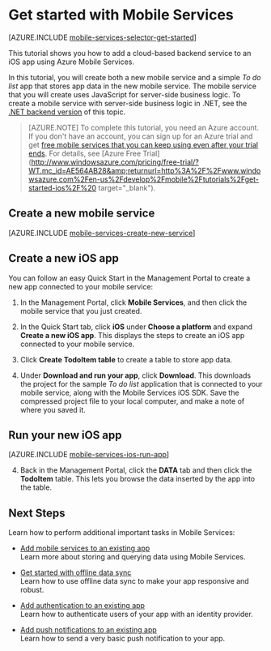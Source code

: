 <properties
	pageTitle="Get Started with Azure Mobile Services for iOS apps"
	description="Follow this tutorial to get started using Azure Mobile Services for iOS development."
	services="mobile-services"
	documentationCenter="ios"
	authors="krisragh"
	manager="dwrede"
	editor=""/>

<tags
	ms.service="mobile-services"
	ms.workload="mobile"
	ms.tgt_pltfrm=""
	ms.devlang="objective-c"
	ms.topic="hero-article"
	ms.date="2/11/2015"
	ms.author="krisragh"/>

# <a name="getting-started"> </a>Get started with Mobile Services

[AZURE.INCLUDE [mobile-services-selector-get-started](../includes/mobile-services-selector-get-started.md)]

This tutorial shows you how to add a cloud-based backend service to an iOS app using Azure Mobile Services.

In this tutorial, you will create both a new mobile service and a simple _To do list_ app that stores app data in the new mobile service. The mobile service that you will create uses JavaScript for server-side business logic. To create a mobile service with server-side business logic in .NET, see the [.NET backend version] of this topic.

> [AZURE.NOTE] To complete this tutorial, you need an Azure account. If you don't have an account, you can sign up for an Azure trial and get [free mobile services that you can keep using even after your trial ends](http://azure.microsoft.com/pricing/details/mobile-services/). For details, see [Azure Free Trial](http://www.windowsazure.com/pricing/free-trial/?WT.mc_id=AE564AB28&amp;returnurl=http%3A%2F%2Fwww.windowsazure.com%2Fen-us%2Fdevelop%2Fmobile%2Ftutorials%2Fget-started-ios%2F%20 target="_blank").

## <a name="create-new-service"> </a>Create a new mobile service

[AZURE.INCLUDE [mobile-services-create-new-service](../includes/mobile-services-create-new-service.md)]

<h2>Create a new iOS app</h2>

You can follow an easy Quick Start in the Management Portal to create a new app connected to your mobile service:

1. In the Management Portal, click **Mobile Services**, and then click the mobile service that you just created.

2. In the Quick Start tab, click **iOS** under **Choose a platform** and expand **Create a new iOS app**. This displays the steps to create an iOS app connected to your mobile service.

3. Click **Create TodoItem table** to create a table to store app data.

4. Under **Download and run your app**, click **Download**. This downloads the project for the sample _To do list_ application that is connected to your mobile service, along with the Mobile Services iOS SDK. Save the compressed project file to your local computer, and make a note of where you saved it.

## Run your new iOS app

[AZURE.INCLUDE [mobile-services-ios-run-app](../includes/mobile-services-ios-run-app.md)]

<ol start="4">
<li><p>Back in the Management Portal, click the <strong>DATA</strong> tab and then click the <strong>TodoItem</strong> table. This lets you browse the data inserted by the app into the table.<p></li></ol></p>

## <a name="next-steps"> </a>Next Steps
Learn how to perform additional important tasks in Mobile Services:

* [Add mobile services to an existing app]
	<br/>Learn more about storing and querying data using Mobile Services.

* [Get started with offline data sync]
	<br/>Learn how to use offline data sync to make your app responsive and robust.

* [Add authentication to an existing app]
	<br/>Learn how to authenticate users of your app with an identity provider.

* [Add push notifications to an existing app]
	<br/>Learn how to send a very basic push notification to your app.


<!-- Anchors. -->
[Getting started with Mobile Services]:#getting-started
[Create a new mobile service]:#create-new-service
[Define the mobile service instance]:#define-mobile-service-instance
[Next Steps]:#next-steps

<!-- Images. -->
[6]: ./media/mobile-services-ios-get-started/mobile-portal-quickstart-ios.png
[7]: ./media/mobile-services-ios-get-started/mobile-quickstart-steps-ios.png
[8]: ./media/mobile-services-ios-get-started/mobile-xcode-project.png

[10]: ./media/mobile-services-ios-get-started/mobile-quickstart-startup-ios.png
[11]: ./media/mobile-services-ios-get-started/mobile-data-tab.png
[12]: ./media/mobile-services-ios-get-started/mobile-data-browse.png


<!-- URLs. -->
[Add mobile services to an existing app]: mobile-services-dotnet-backend-ios-get-started-data.md
[Get started with offline data sync]: mobile-services-ios-get-started-offline-data.md
[Add authentication to an existing app]: mobile-services-dotnet-backend-ios-get-started-users.md
[Add push notifications to an existing app]: mobile-services-dotnet-backend-ios-get-started-push.md


[Mobile Services iOS SDK]: https://go.microsoft.com/fwLink/p/?LinkID=266533
[Management Portal]: https://manage.windowsazure.com/
[XCode]: https://go.microsoft.com/fwLink/p/?LinkID=266532
[.NET backend version]: mobile-services-dotnet-backend-ios-get-started.md
